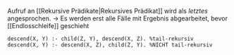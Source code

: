 Aufruf an [[Rekursive Prädikate|Rekursives Prädikat]] wird als _letztes_ angesprochen.
-> Es werden erst alle Fälle mit Ergebnis abgearbeitet, bevor [[Endlosschleife]] geschieht

```
descend(X, Y) :- child(Z, Y), descend(X, Z). %tail-rekursiv
descend(X, Y) :- descend(X, Z), child(Z, Y). %NICHT tail-rekursiv
```